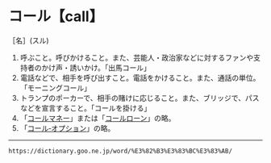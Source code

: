 # コール【call】
［名］(スル)

1.  呼ぶこと。呼びかけること。また、芸能人・政治家などに対するファンや支持者のかけ声・誘いかけ。「出馬コール」
2.  電話などで、相手を呼び出すこと。電話をかけること。また、通話の単位。「モーニングコール」
3.  トランプのポーカーで、相手の賭けに応じること。また、ブリッジで、パスなどを宣言すること。「コールを掛ける」
4.  「[コールマネー](https://dictionary.goo.ne.jp/word/%E3%82%B3%E3%83%BC%E3%83%AB%E3%83%9E%E3%83%8D%E3%83%BC/#jn-76124)」または「[コールローン](https://dictionary.goo.ne.jp/word/%E3%82%B3%E3%83%BC%E3%83%AB%E3%83%AD%E3%83%BC%E3%83%B3/#jn-76132)」の略。
5.  「[コール‐オプション](https://dictionary.goo.ne.jp/word/%E3%82%B3%E3%83%BC%E3%83%AB%E3%82%AA%E3%83%97%E3%82%B7%E3%83%A7%E3%83%B3/#jn-76039)」の略。
    


---
`https://dictionary.goo.ne.jp/word/%E3%82%B3%E3%83%BC%E3%83%AB/`